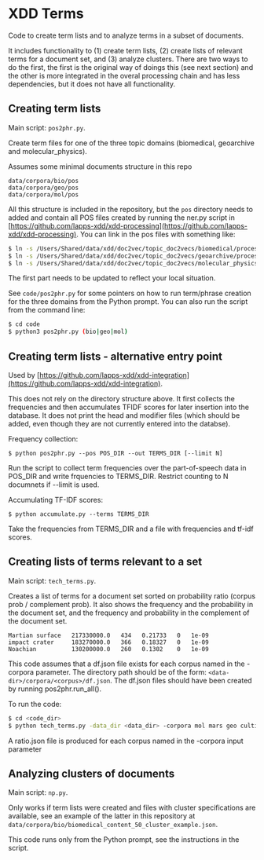 # XDD Terms

Code to create term lists and to analyze terms in a subset of documents.

It includes functionality to (1) create term lists, (2) create lists of relevant terms for a document set, and (3) analyze clusters. There are two ways to do the first, the first is the original way of doings this (see next section) and the other is more integrated in the overal processing chain and has less dependencies, but it does not have all functionality.


## Creating term lists

Main script: `pos2phr.py`.

Create term files for one of the three topic domains (biomedical, geoarchive and molecular_physics).

Assumes some minimal documents structure in this repo

```
data/corpora/bio/pos
data/corpora/geo/pos
data/corpora/mol/pos
```

All this structure is included in the repository, but the `pos` directory needs to added and contain all POS files created by running the ner.py script in [https://github.com/lapps-xdd/xdd-processing](https://github.com/lapps-xdd/xdd-processing). You can link in the pos files with something like:

```bash
$ ln -s /Users/Shared/data/xdd/doc2vec/topic_doc2vecs/biomedical/processed_pos data/corpora/bio/pos
$ ln -s /Users/Shared/data/xdd/doc2vec/topic_doc2vecs/geoarchive/processed_pos data/corpora/geo/pos
$ ln -s /Users/Shared/data/xdd/doc2vec/topic_doc2vecs/molecular_physics/processed_pos data/corpora/mol/pos
```

The first part needs to be updated to reflect your local situation.

See `code/pos2phr.py` for some pointers on how to run term/phrase creation for the three domains from the Python prompt. You can also run the script from the command line:

```bash
$ cd code
$ python3 pos2phr.py (bio|geo|mol)
```


## Creating term lists - alternative entry point

Used by [https://github.com/lapps-xdd/xdd-integration](https://github.com/lapps-xdd/xdd-integration).

This does not rely on the directory structure above. It first collects the frequencies and then accumulates TFIDF scores for later insertion into the database. It does not print the head and modifier files (which should be added, even though they are not currently entered into the databse).

Frequency collection:

```
$ python pos2phr.py --pos POS_DIR --out TERMS_DIR [--limit N]
```

Run the script to collect term frequencies over the part-of-speech data in POS_DIR and write frquencies to TERMS\_DIR. Restrict counting to N documnets if --limit is used.

Accumulating TF-IDF scores:

```
$ python accumulate.py --terms TERMS_DIR
```

Take the frequencies from TERMS\_DIR and a file with frequencies and tf-idf scores.


## Creating lists of terms relevant to a set

Main script: `tech_terms.py`.

Creates a list of terms for a document set sorted on probability ratio (corpus prob / complement prob). It also shows the frequency and the probability in the document set, and the frequency and probability in the complement of the document set.

```
Martian surface   217330000.0   434   0.21733   0   1e-09
impact crater     183270000.0   366   0.18327   0   1e-09
Noachian          130200000.0   260   0.1302    0   1e-09
```

This code assumes that a df.json file exists for each corpus named in the -corpora parameter. The directory path should be of the form: `<data-dir>/corpora/<corpus>/df.json`. The df.json files should have been created by running pos2phr.run_all(<corpus>).

To run the code:

```bash
$ cd <code_dir>
$ python tech_terms.py -data_dir <data_dir> -corpora mol mars geo cultivars climate bio covd random -max_terms 10000
```
A ratio.json file is produced for each corpus named in the -corpora input parameter



## Analyzing clusters of documents

Main script: `np.py`.

Only works if term lists were created and files with cluster specifications are available, see an example of the latter in this repository at `data/corpora/bio/biomedical_content_50_cluster_example.json`.

This code runs only from the Python prompt, see the instructions in the script.


